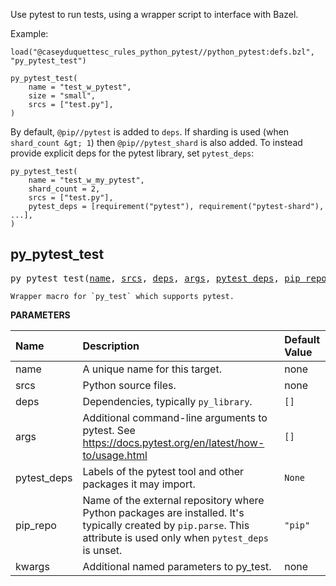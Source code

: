 <!-- Generated with Stardoc: http://skydoc.bazel.build -->

Use pytest to run tests, using a wrapper script to interface with Bazel.

Example:

```starlark
load("@caseyduquettesc_rules_python_pytest//python_pytest:defs.bzl", "py_pytest_test")

py_pytest_test(
    name = "test_w_pytest",
    size = "small",
    srcs = ["test.py"],
)
```

By default, `@pip//pytest` is added to `deps`.
If sharding is used (when `shard_count &gt; 1`) then `@pip//pytest_shard` is also added.
To instead provide explicit deps for the pytest library, set `pytest_deps`:

```starlark
py_pytest_test(
    name = "test_w_my_pytest",
    shard_count = 2,
    srcs = ["test.py"],
    pytest_deps = [requirement("pytest"), requirement("pytest-shard"), ...],
)
```


<a id="py_pytest_test"></a>

## py_pytest_test

<pre>
py_pytest_test(<a href="#py_pytest_test-name">name</a>, <a href="#py_pytest_test-srcs">srcs</a>, <a href="#py_pytest_test-deps">deps</a>, <a href="#py_pytest_test-args">args</a>, <a href="#py_pytest_test-pytest_deps">pytest_deps</a>, <a href="#py_pytest_test-pip_repo">pip_repo</a>, <a href="#py_pytest_test-kwargs">kwargs</a>)
</pre>

    Wrapper macro for `py_test` which supports pytest.

**PARAMETERS**


| Name  | Description | Default Value |
| :------------- | :------------- | :------------- |
| <a id="py_pytest_test-name"></a>name |  A unique name for this target.   |  none |
| <a id="py_pytest_test-srcs"></a>srcs |  Python source files.   |  none |
| <a id="py_pytest_test-deps"></a>deps |  Dependencies, typically <code>py_library</code>.   |  <code>[]</code> |
| <a id="py_pytest_test-args"></a>args |  Additional command-line arguments to pytest. See https://docs.pytest.org/en/latest/how-to/usage.html   |  <code>[]</code> |
| <a id="py_pytest_test-pytest_deps"></a>pytest_deps |  Labels of the pytest tool and other packages it may import.   |  <code>None</code> |
| <a id="py_pytest_test-pip_repo"></a>pip_repo |  Name of the external repository where Python packages are installed. It's typically created by <code>pip.parse</code>. This attribute is used only when <code>pytest_deps</code> is unset.   |  <code>"pip"</code> |
| <a id="py_pytest_test-kwargs"></a>kwargs |  Additional named parameters to py_test.   |  none |


